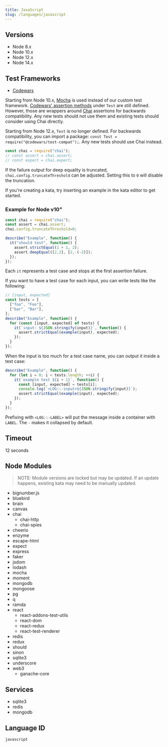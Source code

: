 ```yaml
---
title: JavaScript
slug: /languages/javascript
---
```



## Versions

- Node 8.x
- Node 10.x
- Node 12.x
- Node 14.x

## Test Frameworks

- [Codewars](https://github.com/Codewars/codewars.com/wiki/Codewars-JavaScript-Test-Framework)

Starting from Node 10.x, [Mocha][mocha] is used instead of our custom test framework. [Codewars' assertion methods](https://github.com/Codewars/codewars.com/wiki/Codewars-JavaScript-Test-Framework) under `Test` are still defined. However, those are wrappers around [Chai](https://chaijs.com/) assertions for backwards compatibility. Any new tests should not use them and existing tests should consider using Chai directly.

Starting from Node 12.x, `Test` is no longer defined. For backwards compatibility, you can import a package: `const Test = require("@codewars/test-compat");`. Any new tests should use Chai instead.

```javascript
const chai = require("chai");
// const assert = chai.assert;
// const expect = chai.expect;
```

If the failure output for deep equality is truncated, `chai.config.truncateThreshold` can be adjusted. Setting this to `0` will disable the truncation.

If you're creating a kata, try inserting an example in the kata editor to get started.

### Example for Node v10<sup>+</sup>

```javascript
const chai = require("chai");
const assert = chai.assert;
chai.config.truncateThreshold=0;

describe("Example", function() {
  it("should test", function() {
    assert.strictEqual(1 + 1, 2);
    assert.deepEqual([2,2], [2,-(-2)]);
  });
});
```

Each `it` represents a test case and stops at the first assertion failure.

If you want to have a test case for each input, you can write tests like the following:

```javascript
// [input, expected]
const tests = [
  ["foo", "Foo"],
  ["bar", "Bar"],
];
describe("Example", function() {
  for (const [input, expected] of tests) {
    it(`input: ${JSON.stringify(input)}`, function() {
      assert.strictEqual(example(input), expected);
    });
  }
});
```

When the input is too much for a test case name, you can output it inside a test case:

```javascript
describe("Example", function() {
  for (let i = 0; i < tests.length; ++i) {
    it(`example test ${i + 1}`, function() {
      const [input, expected] = tests[i];
      console.log(`<LOG::-input>${JSON.stringify(input)}`);
      assert.strictEqual(example(input), expected);
    });
  }
});
```

Prefixing with `<LOG::-LABEL>` will put the message inside a container with `LABEL`. The `-` makes it collapsed by default.

## Timeout

12 seconds

## Node Modules

> NOTE: Module versions are locked but may be updated. If an update happens, existing kata may need to be manually updated.

<!-- TODO Categorize -->
<!-- TODO Package Versions -->
<!-- TODO Node 8 -->

- bignumber.js
- bluebird
- brain
- canvas
- chai
  - chai-http
  - chai-spies
- cheerio
- enzyme
- escape-html
- expect
- express
- faker
- jsdom
- lodash
- mocha
- moment
- mongodb
- mongoose
- pg
- q
- ramda
- react
  - react-addons-test-utils
  - react-dom
  - react-redux
  - react-test-renderer
- redis
- redux
- should
- sinon
- sqlite3
- underscore
- web3
  - ganache-core

## Services
- sqlite3
- redis
- mongodb


[mocha]: https://mochajs.org/


## Language ID

`javascript`
